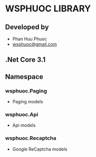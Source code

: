 # WSPHUOC LIBRARY
## Developed by
- Phan Huu Phuoc
- wsphuoc@gmail.com
## .Net Core 3.1
## Namespace
### wsphuoc.Paging
- Paging models
### wsphuoc.Api
- Api models
### wsphuoc.Recaptcha
- Google ReCaptcha models